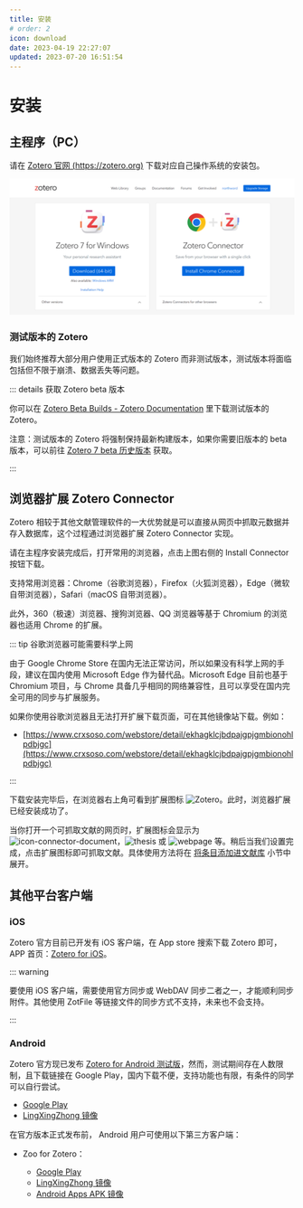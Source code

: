 ```yaml
---
title: 安装
# order: 2
icon: download
date: 2023-04-19 22:27:07
updated: 2023-07-20 16:51:54
---
```


# 安装

## 主程序（PC）

请在 [Zotero 官网 (https://zotero.org)](https://zotero.org) 下载对应自己操作系统的安装包。

![image.png](../assets/images/image-下载Zotero.png)

### 测试版本的 Zotero

我们始终推荐大部分用户使用正式版本的 Zotero 而非测试版本，测试版本将面临包括但不限于崩溃、数据丢失等问题。

::: details 获取 Zotero beta 版本

你可以在 [Zotero Beta Builds - Zotero Documentation](https://www.zotero.org/support/beta_builds) 里下载测试版本的 Zotero。

注意：测试版本的 Zotero 将强制保持最新构建版本，如果你需要旧版本的 beta 版本，可以前往 [Zotero 7 beta 历史版本](./faqs/zotero-7-beta-versions.md) 获取。

:::

## 浏览器扩展 Zotero Connector

Zotero 相较于其他文献管理软件的一大优势就是可以直接从网页中抓取元数据并存入数据库，这个过程通过浏览器扩展 Zotero Connector 实现。

请在主程序安装完成后，打开常用的浏览器，点击上图右侧的 Install Connector 按钮下载。

支持常用浏览器：Chrome（谷歌浏览器），Firefox（火狐浏览器），Edge（微软自带浏览器），Safari（macOS 自带浏览器）。

此外，360（极速）浏览器、搜狗浏览器、QQ 浏览器等基于 Chromium 的浏览器也适用 Chrome 的扩展。

::: tip 谷歌浏览器可能需要科学上网

由于 Google Chrome Store 在国内无法正常访问，所以如果没有科学上网的手段，建议在国内使用 Microsoft Edge 作为替代品。Microsoft Edge 目前也基于 Chromium 项目，与 Chrome 具备几乎相同的网络兼容性，且可以享受在国内完全可用的同步与扩展服务。

如果你使用谷歌浏览器且无法打开扩展下载页面，可在其他镜像站下载。例如：

- [https://www.crxsoso.com/webstore/detail/ekhagklcjbdpajgpjgmbionohlpdbjgc](https://www.crxsoso.com/webstore/detail/ekhagklcjbdpajgpjgmbionohlpdbjgc)

:::

下载安装完毕后，在浏览器右上角可看到扩展图标 ![Zotero](../assets/icons/z.svg)。此时，浏览器扩展已经安装成功了。

当你打开一个可抓取文献的网页时，扩展图标会显示为![icon-connector-document](../assets/icons/treeitem-journalArticle@2x.png)，![thesis](../assets/icons/treeitem-thesis@2x.png) 或 ![webpage](../assets/icons/treeitem-webpage@2x.png) 等。稍后当我们设置完成，点击扩展图标即可抓取文献。具体使用方法将在 [将条目添加进文献库](./add-items.md) 小节中展开。

## 其他平台客户端

### iOS

Zotero 官方目前已开发有 iOS 客户端，在 App store 搜索下载 Zotero 即可，APP 首页：[Zotero for iOS](https://apps.apple.com/cn/app/zotero/id1513554812)。

::: warning

要使用 iOS 客户端，需要使用官方同步或 WebDAV 同步二者之一，才能顺利同步附件。其他使用 ZotFile 等链接文件的同步方式不支持，未来也不会支持。

:::

### Android

Zotero 官方现已发布 [Zotero for Android 测试版](https://forums.zotero.org/discussion/110371/available-for-beta-testing-zotero-for-android#latest)，然而，测试期间存在人数限制，且下载链接在 Google Play，国内下载不便，支持功能也有限，有条件的同学可以自行尝试。

- [Google Play](https://play.google.com/store/apps/details?id=org.zotero.android)
- [LingXingZhong 镜像](https://ftp.linxingzhong.top/Zotero_android/)

在官方版本正式发布前， Android 用户可使用以下第三方客户端：

- Zoo for Zotero：

  - [Google Play](https://play.google.com/store/apps/details?id=com.mickstarify.zooforzotero)
  - [LingXingZhong 镜像](https://ftp.linxingzhong.top/zooforzotero_43_apps.evozi.com.apk)
  - [Android Apps APK 镜像](https://androidappsapk.co/detail-zoo-for-zotero/)
